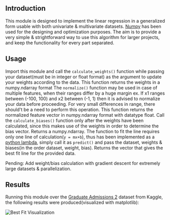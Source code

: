 ## Introduction

This module is designed to implement the linear regression in a generalized form usable with both univariate & multivariate datasets. [Numpy](https://www.numpy.org) has been used for the designing and optimization purposes.
The aim is to provide a very simple & strightforward way to use this algorithm for larger projects, and keep the functionality for every part separated.

## Usage

Import this module and call the ```calculate_weights()``` function while passing your dataset(must be in integer or float format) as the argument to update your weights according to the data. This function returns the weights in a numpy.ndarray format
The ```normalize()``` function may be used in case of multiple features, when their ranges differ by a huge margin ex. If x1 ranges between (-100, 100) and x2 between (-1, 1) then it is advised to normalize your data before proceeding. For very small differences in range, there should't be a need to perform this operation. This function returns the normalized feature vector in numpy.ndarray format with datatype float.
Call the ```calculate_biases()``` function only after the weights have been calculated, since this makes use of the weights in order to determine the bias vector. Returns a numpy.ndarray.
The function to fit the line requires only one line of calculation(```y = mx+b```), thus has been implemented as a [python lambda](https://docs.python.org/3/reference/expressions.html#lambda), simply call it as ```predict()``` and pass the dataset, weights & biases(in the order dataset, weight, bias). Returns the vector that gives the best fit line for the provided data.

Pending: Add weight/bias calculation with gradient descent for extremely large datasets & parallelization.

## Results

Running this module over the [Graduate Admissions 2](https://www.kaggle.com/mohansacharya/graduate-admissions) dataset from Kaggle, the following results were produced(visualized with matplotlib):

![Best Fit Visualization](https://drive.google.com/uc?id=1dKDSlvs1FLoUZ_MLsAUpMGurKMKARmjo)